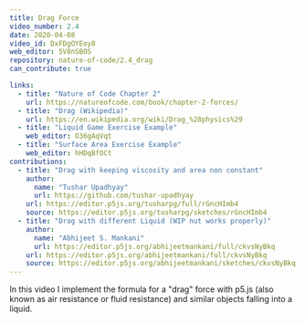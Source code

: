 ```yaml
---
title: Drag Force
video_number: 2.4
date: 2020-04-08
video_id: DxFDgOYEoy8
web_editor: 5V8nSBOS
repository: nature-of-code/2.4_drag
can_contribute: true

links:
  - title: "Nature of Code Chapter 2"
    url: https://natureofcode.com/book/chapter-2-forces/
  - title: "Drag (Wikipedia)"
    url: https://en.wikipedia.org/wiki/Drag_%28physics%29
  - title: "Liquid Game Exercise Example"
    web_editor: O36gAqVqt
  - title: "Surface Area Exercise Example"
    web_editor: hHDqBfOCt
contributions:
  - title: "Drag with keeping viscosity and area non constant"
    author:
      name: "Tushar Upadhyay"
      url: https://github.com/tushar-upadhyay
    url: https://editor.p5js.org/tusharpg/full/rGncHImb4
    source: https://editor.p5js.org/tusharpg/sketches/rGncHImb4 
  - title: "Drag with different Liquid (WIP nut works properly)"
    author:
      name: "Abhijeet S. Mankani"
      url: https://editor.p5js.org/abhijeetmankani/full/ckvsNyBkq
    url: https://editor.p5js.org/abhijeetmankani/full/ckvsNyBkq
    source: https://editor.p5js.org/abhijeetmankani/sketches/ckvsNyBkq
---
```


In this video I implement the formula for a "drag" force with p5.js (also known as air resistance or fluid resistance) and similar objects falling into a liquid.
